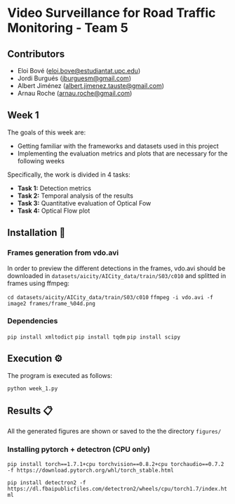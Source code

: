 # Video Surveillance for Road Traffic Monitoring - Team 5
## Contributors
- Eloi Bové (eloi.bove@estudiantat.upc.edu)
- Jordi Burgués (jburguesm@gmail.com)
- Albert Jiménez (albert.jimenez.tauste@gmail.com)
- Arnau Roche (arnau.roche@gmail.com)

## Week 1
The goals of this week are: 
- Getting familiar with the frameworks and datasets used in this project
- Implementing the evaluation metrics and plots that are necessary for the following weeks

Specifically, the work is divided in 4 tasks:
- **Task 1:**  Detection metrics
- **Task 2:** Temporal analysis of the results
- **Task 3:** Quantitative evaluation of Optical Fow
- **Task 4:** Optical Flow plot


## Installation :wrench:
### Frames generation from vdo.avi
In order to preview the different detections in the frames, vdo.avi should be downloaded in `datasets/aicity/AICity_data/train/S03/c010` and splitted in frames using ffmpeg:

`cd datasets/aicity/AICity_data/train/S03/c010`
`ffmpeg -i vdo.avi -f image2 frames/frame_%04d.png`

### Dependencies
`pip install xmltodict`
`pip install tqdm`
`pip install scipy`
  
## Execution  :gear:
The program is executed as follows:

`python week_1.py`

## Results :clipboard:
All the generated figures are shown or saved to the the directory `figures/`



### Installing pytorch + detectron (CPU only)
`pip install torch==1.7.1+cpu torchvision==0.8.2+cpu torchaudio==0.7.2 -f https://download.pytorch.org/whl/torch_stable.html`
  
`pip install detectron2 -f https://dl.fbaipublicfiles.com/detectron2/wheels/cpu/torch1.7/index.html`


